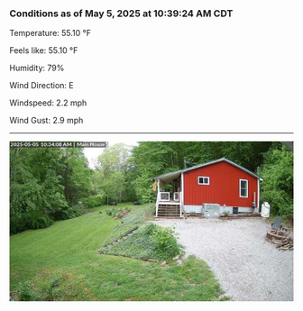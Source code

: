 ### Conditions as of May 5, 2025 at 10:39:24 AM CDT 

Temperature: 55.10 &deg;F

Feels like: 55.10 &deg;F

Humidity: 79%

Wind Direction: E

Windspeed: 2.2 mph

Wind Gust: 2.9 mph

---

<img src="./images/latest.jpeg"/>

